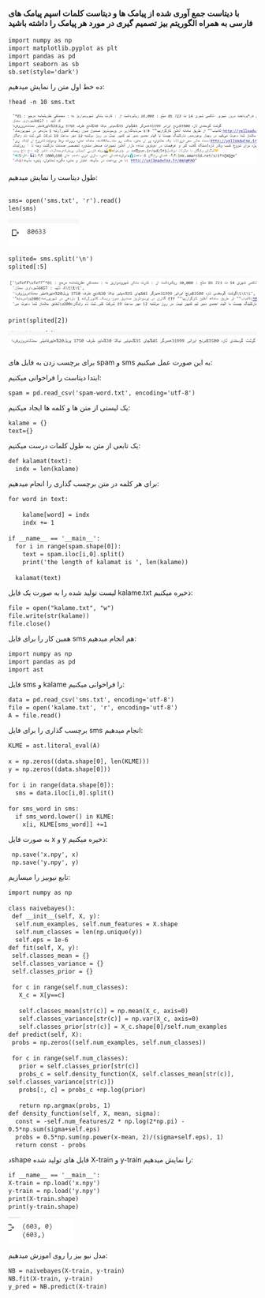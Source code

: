 ### با دیتاست جمع آوری شده از پیامک ها و دیتاست کلمات اسپم پیامک های فارسی به همراه الگوریتم بیز تصمیم گیری در مورد هر پیامک را داشته باشید

</div>

```  
import numpy as np
import matplotlib.pyplot as plt
import pandas as pd
import seaborn as sb
sb.set(style='dark')

```  
ده خط اول متن را نمایش میدهیم:

```  
!head -n 10 sms.txt

```  
![1](1.jpg)



طول دیتاست را نمایش میدهیم:

```

sms= open('sms.txt', 'r').read()
len(sms)

```
![2](2.jpg)

```
splited= sms.split('\n')
splited[:5]
```
![3](3.jpg)

```
print(splited[2])
```
![4](4.jpg)

برای برچسب زدن به فایل های spam و sms به این صورت عمل میکنیم:

ابتدا دیتاست را فراخوانی میکنیم:

```
spam = pd.read_csv('spam-word.txt', encoding='utf-8')
```

یک لیستی از متن ها و کلمه ها ایجاد میکنیم:

```
kalame = {}
text={}
```
یک تابعی از متن به طول کلمات درست میکنیم:
```
def kalamat(text):
  indx = len(kalame)
```

برای هر کلمه در متن برچسب گذاری را انجام میدهیم:

```
for word in text:
  
    kalame[word] = indx
    indx += 1

if __name__ == '__main__':
  for i in range(spam.shape[0]):
    text = spam.iloc[i,0].split()
    print('the length of kalamat is ', len(kalame))

  kalamat(text)
```
لیست تولید شده را به صورت یک فایل kalame.txt ذخیره میکنیم:

```
file = open("kalame.txt", "w")
file.write(str(kalame))
file.close()
```
همین کار را برای فایل sms هم انجام میدهیم:

```
import numpy as np
import pandas as pd
import ast
```
فایل sms  و kalame را فراخوانی میکنیم:

```
data = pd.read_csv('sms.txt', encoding='utf-8')
file = open('kalame.txt', 'r', encoding='utf-8')
A = file.read()
```

برچسب گذاری را برای فایل sms انجام میدهیم:

```
KLME = ast.literal_eval(A)

x = np.zeros((data.shape[0], len(KLME)))
y = np.zeros((data.shape[0]))

for i in range(data.shape[0]):
  sms = data.iloc[i,0].split()

for sms_word in sms:
  if sms_word.lower() in KLME:
    x[i, KLME[sms_word]] +=1
 ```   
   
   
    
 به صورت فایل x و y ذخیره میکنیم:
    
```
 np.save('x.npy', x)
 np.save('y.npy', y)
```
تابع نیوبیز را میسازیم:

```
import numpy as np

class naivebayes():
 def __init__(self, X, y):
  self.num_examples, self.num_features = X.shape
  self.num_classes = len(np.unique(y))
  self.eps = 1e-6
def fit(self, X, y):
 self.classes_mean = {}
 self.classes_variance = {}
 self.classes_prior = {}

 for c in range(self.num_classes):
   X_c = X[y==c]

   self.classes_mean[str(c)] = np.mean(X_c, axis=0)
   self.classes_variance[str(c)] = np.var(X_c, axis=0)
   self.classes_prior[str(c)] = X_c.shape[0]/self.num_examples
def predict(self, X):
 probs = np.zeros((self.num_examples, self.num_classes))

 for c in range(self.num_classes):
   prior = self.classes_prior[str(c)]
   probs_c = self.density_function(X, self.classes_mean[str(c)], self.classes_variance[str(c)])
   probs[:, c] = probs_c +np.log(prior)

   return np.argmax(probs, 1)
def density_function(self, X, mean, sigma):
  const = -self.num_features/2 * np.log(2*np.pi) - 0.5*np.sum(sigma+self.eps)
  probs = 0.5*np.sum(np.power(x-mean, 2)/(sigma+self.eps), 1)
  return const - probs
 ```
 
 دshape فایل های تولید شده X-train و y-train را نمایش میدهیم:
  ```
 if __name__ == '__main__':
 X-train = np.load('x.npy')
y-train = np.load('y.npy')
print(X-train.shape)
print(y-train.shape)
  ```
 ![5](5.jpg)
 
  مدل نیو بیز را روی اموزش میدهیم:
  
   ```
   NB = naivebayes(X-train, y-train)
NB.fit(X-train, y-train)
y_pred = NB.predict(X-train)
   ```
